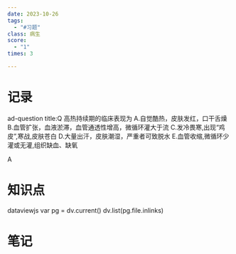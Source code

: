 ```yaml
---
date: 2023-10-26
tags:
  - "#习题"
class: 病生
score:
  - "1"
times: 3

---
```



记录
==
ad-question
title:Q
高热持续期的临床表现为
A.自觉酷热，皮肤发红，口干舌燥
B.血管扩张，血液淤滞，血管通透性增高，微循环灌大于流
C.发冷畏寒,出现“鸡皮”,寒战,皮肤苍白
D.大量出汗，皮肤潮湿，严重者可致脱水
E.血管收缩,微循环少灌或无灌,组织缺血、缺氧



A


知识点
==
dataviewjs
var pg = dv.current()
dv.list(pg.file.inlinks)


笔记
==